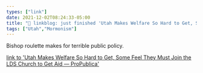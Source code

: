 ```yaml
---
types: ["link"]
date: 2021-12-02T08:24:33-05:00
title: "🔗 linkblog: just finished 'Utah Makes Welfare So Hard to Get, Some Feel They Must Join the LDS Church to Get Aid — ProPublica'"
tags: ["Utah","Mormonism"]
---
```

Bishop roulette makes for terrible public policy.
 
[link to 'Utah Makes Welfare So Hard to Get, Some Feel They Must Join the LDS Church to Get Aid — ProPublica'](https://www.propublica.org/article/utahs-social-safety-net-is-the-church-of-jesus-christ-of-latter-day-saints-what-does-that-mean-if-youre-not-one)
